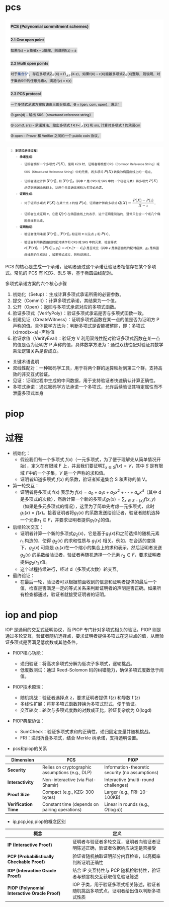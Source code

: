 # pcs

![alt text](../images/image-4.png)

![alt text](../images/image-5.png)


PCS 的核心是生成一个承诺，证明者通过这个承诺让验证者相信存在某个多项式。常见的 PCS 有 KZG、BLS 等，基于椭圆曲线配对。


多项式承诺方案的六个核心步骤
1. 初始化（Setup）：生成计算多项式承诺所需的必要参数。
2. 提交（Commit）：计算多项式承诺，其结果为一个值。
3. 公开（Open）：返回与多项式承诺对应的多项式函数。
4. 验证多项式（VerifyPoly）：验证多项式承诺是否与多项式函数一致。
5. 创建见证（CreateWitness）：证明多项式函数在某一点的值是否为证明方 P 声称的值。具体数学方法为：判断多项式是否能被整除，即：多项式(x)mod(x−a)=声称值
6. 验证求值（VerifyEval）：验证方 V 利用双线性配对验证多项式函数在某一点的值是否为证明方 P 声称的值，具体数学方法为：通过双线性配对验证其数学乘法逻辑关系是否成立。
* 关键术语说明
* 双线性配对：一种密码学工具，用于将两个群的运算映射到第三个群，支持高效的非交互式验证。
* 见证：证明过程中生成的中间数据，用于支持验证者快速确认计算正确性。
* 多项式承诺：通过密码学方法承诺一个多项式，允许后续验证其特定属性而不泄露多项式本身

 
# piop
# 过程

* 初始化：
    * 假设我们有一个多项式 $f(x)$（一元多项式，为了便于理解先从简单情况开始），定义在有限域 F 上，并且我们要证明$\sum_{x \in S} f(x)=V$，其中 $S$ 是有限域 $F$中的一个子集，$V$ 是一个声称的求和值。
    * 证明者知道多项式 $f(x)$ 的系数，验证者知道集合 S 和声称的值 V。
* 第一轮交互：
    * 证明者将多项式 f(x) 表示为 $f(x)=a_0​+a_1x+a_2x^2+⋯+a_dx^d$（其中 d 是多项式的次数），然后计算一个新的多项式$g_1(x)=\sum_{x \in S - \{x\}} f(x,y)$（如果是多元多项式的情况），这里为了简单先考虑一元多项式，此时 $g_1(x)=f(x)$。接着证明者将$g_1(x)$ 的系数发送给验证者，验证者随机选择一个元素$r_1 \in F$，并要求证明者提供$g_1(r_1)$的值。
* 后续轮次交互：
    * 证明者计算一个新的多项式$g_2(x)$，它是基于$g_1(x)$和之前选择的随机元素 $r_1$ 构造的，使得 $g_2(x)$ 的求和性质与 $g_1(x)$ 相关。例如，在合适的变换下，$g_2(x)$ 可能是 $g_1(x)$在一个缩小的集合上的求和表示。然后证明者发送 $g_2(x)$ 的系数给验证者，验证者再随机选择一个元素 $r_2 \in F$，要求证明者提供$g_2(r_2)$值。
    * 这个过程持续进行，经过 d（多项式次数）轮交互。
* 最终验证：
    * 在最后一轮，验证者可以根据前面收到的信息和证明者提供的最后一个值，检查是否满足一定的等式关系来判断证明者的声明是否正确。如果所有检查都通过，验证者就接受证明者的证明。


# iop and piop
IOP 是通用的交互式证明协议，而 PIOP 专门针对多项式相关的验证。PIOP 则是通过多轮交互，验证者随机选择点，要求证明者提供多项式在这些点的值，从而验证多项式是否满足低度数或其他条件。
* PIOP核心功能：
    * 递归验证：将高次多项式分解为低次子多项式，逐轮挑战。
    * 低度数测试：通过 Reed-Solomon 码的纠错能力，确保多项式度数低于阈值。
* PIOP技术原理：
    * 随机挑战：验证者选择点 z，要求证明者提供 f(z) 和导数 f’(z)
    * 多线性扩展：将非多项式函数转换为多项式形式，便于验证。
    * 交互轮次：轮次与多项式度数的对数成正比，验证复杂度为 O(logd)
* PIOP典型协议：
    * SumCheck：验证多项式求和的正确性，递归固定变量并随机挑战。
    * FRI：递归折叠多项式，结合 Merkle 树承诺，支持透明设置。

* pcs和piop的关系

| **Dimension**   | **PCS**                          | **PIOP**                          |
|------------------|----------------------------------|-----------------------------------|
| **Security**     | Relies on cryptographic assumptions (e.g., DLP) | Information-theoretic security (no assumptions) |
| **Interactivity**| Non-interactive (via Fiat-Shamir) | Interactive (multi-round challenges) |
| **Proof Size**   | Compact (e.g., KZG: 300 bytes)   | Larger (e.g., FRI: 10-100KB)      |
| **Verification Time** | Constant time (depends on pairing operations) | Linear in rounds (e.g., $O(\log d)$) |


* ip,pcp,iop,piop的概念区别

| **概念**                | **定义**                                                                 |
|-------------------------|-------------------------------------------------------------------------|
| **IP (Interactive Proof)**               | 证明者与验证者多轮交互，证明者向验证者证明陈述正确，验证者依据响应决定是否接受 |
| **PCP (Probabilistically Checkable Proof)** | 验证者随机抽取证明部分内容检查，以高概率判断证明正确性                     |
| **IOP (Interactive Oracle Proof)**        | 结合 IP 交互特性与 PCP 随机检验特性，验证者与预言机交互获取信息验证陈述     |
| **PIOP (Polynomial Interactive Oracle Proof)** | IOP 子类，用于验证多项式相关陈述，验证者随机挑战多项式点，证明者给出值以判断多项式性质 |